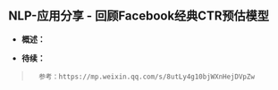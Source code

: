 ## NLP-应用分享 - 回顾Facebook经典CTR预估模型
- **概述：**
>
>
>
>
>
>
>
>
>
>
>
>
>
>
>
>
>
>
>
>
>
>
>

- **待续：**
>       参考：https://mp.weixin.qq.com/s/8utLy4g10bjWXnHejDVpZw
>
>
>
>
>
>
>
>
>
>
>
>
>
>
>

